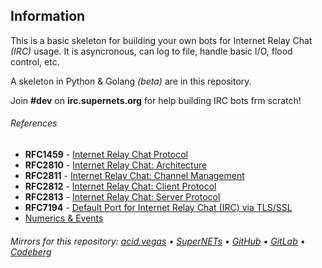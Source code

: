 ## Information
This is a basic skeleton for building your own bots for Internet Relay Chat *(IRC)* usage. It is asyncronous, can log to file, handle basic I/O, flood control, etc.

A skeleton in Python & Golang *(beta)* are in this repository.

Join **#dev** on **irc.supernets.org** for help building IRC bots frm scratch!

###### References
- **RFC1459** - [Internet Relay Chat Protocol](https://raw.githubusercontent.com/internet-relay-chat/archive/master/rfc/rfc1459.txt)
- **RFC2810** - [Internet Relay Chat: Architecture](https://raw.githubusercontent.com/internet-relay-chat/archive/master/rfc/rfc2810.txt)
- **RFC2811** - [Internet Relay Chat: Channel Management](https://raw.githubusercontent.com/internet-relay-chat/archive/master/rfc/rfc2811.txt)
- **RFC2812** - [Internet Relay Chat: Client Protocol](https://raw.githubusercontent.com/internet-relay-chat/archive/master/rfc/rfc2812.txt)
- **RFC2813** - [Internet Relay Chat: Server Protocol](https://raw.githubusercontent.com/internet-relay-chat/archive/master/rfc/rfc2813.txt)
- **RFC7194** - [Default Port for Internet Relay Chat (IRC) via TLS/SSL](https://raw.githubusercontent.com/internet-relay-chat/archive/master/rfc/rfc7194.txt)
- [Numerics & Events](https://raw.githubusercontent.com/internet-relay-chat/archive/master/numerics.txt)

###### Mirrors for this repository: [acid.vegas](https://git.acid.vegas/skeleton) • [SuperNETs](https://git.supernets.org/acidvegas/skeleton) • [GitHub](https://github.com/acidvegas/skeleton) • [GitLab](https://gitlab.com/acidvegas/skeleton) • [Codeberg](https://codeberg.org/acidvegas/skeleton)
